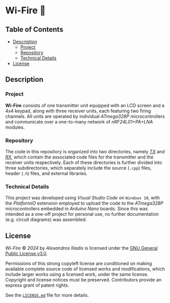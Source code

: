 # Wi-Fire 🧨


## Table of Contents

- [Description](#description)
    - [Project](#project)
    - [Repository](#repository)
    - [Technical Details](#technical-details)
- [License](#license)


## Description

### Project
**Wi-Fire** consists of one transmitter unit equipped with an LCD screen and a 4x4 keypad, along with three receiver units, each featuring two firing channels. All units are operated by individual *ATmega328P* microcontrollers and communicate over a one-to-many network of *nRF24L01+PA+LNA* modules.

### Repository
The code in this repository is organized into two directories, namely [*TX*](TX) and [*RX*](RX), which contain the associated code files for the transmitter and the receiver units respectively. Each of these directories is further divided into three subdirectories, which separately include the source (`.cpp`) files, header (`.h`) files, and external libraries.

### Technical Details
This project was developed using *Visual Studio Code* on `Windows 10`, with the *PlatformIO* extension employed to upload the code to the *ATmega328P* microcontrollers embedded in *Arduino Nano* boards. Since this was intended as a one-off project for personal use, no further documentation (e.g. circuit diagrams) was assembled.


## License

*Wi-Fire* © *2024* by *Alexandros Iliadis* is licensed under the [GNU General Public License v3.0](https://choosealicense.com/licenses/gpl-3.0/).

Permissions of this strong copyleft license are conditioned on making available complete source code of licensed works and modifications, which include larger works using a licensed work, under the same license. Copyright and license notices must be preserved. Contributors provide an express grant of patent rights.

See the [`LICENSE.md`](LICENSE.md) file for more details.